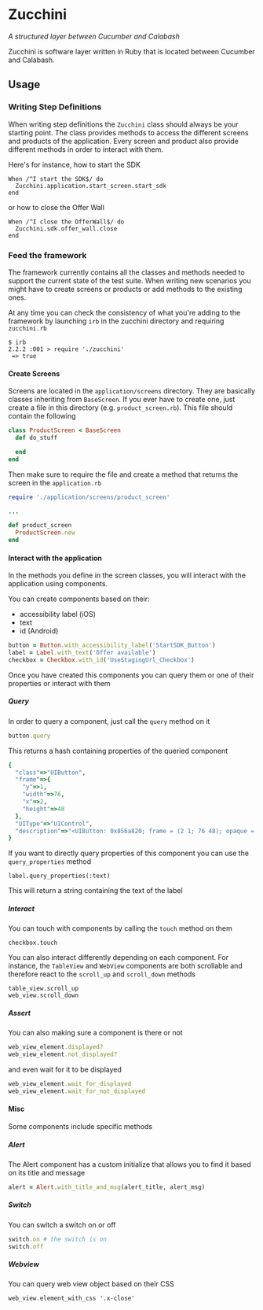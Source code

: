 # Zucchini
_A structured layer between Cucumber and Calabash_

Zucchini is software layer written in Ruby that is located between Cucumber and Calabash.

## Usage

### Writing Step Definitions

When writing step definitions the `Zucchini` class should always be your starting point. The class provides methods to access the different screens and products of the application. Every screen and product also provide different methods in order to interact with them.

Here's for instance, how to start the SDK

```gherkin
When /^I start the SDK$/ do
  Zucchini.application.start_screen.start_sdk
end
```

or how to close the Offer Wall

```gherkin
When /^I close the OfferWall$/ do
  Zucchini.sdk.offer_wall.close
end
```

### Feed the framework

The framework currently contains all the classes and methods needed to support the current state of the test suite. When writing new scenarios you might have to create screens or products or add methods to the existing ones.

At any time you can check the consistency of what you're adding to the framework by launching `irb` in the zucchini directory and requiring `zucchini.rb`

```shell
$ irb
2.2.2 :001 > require './zucchini'
 => true
```

#### Create Screens

Screens are located in the `application/screens` directory. They are basically classes inheriting from `BaseScreen`. If you ever have to create one, just create a file in this directory (e.g. `product_screen.rb`). This file should contain the following

```ruby
class ProductScreen < BaseScreen
  def do_stuff

  end
end
```

Then make sure to require the file and create a method that returns the screen in the `application.rb`

```ruby
require './application/screens/product_screen'

...

def product_screen
  ProductScreen.new
end
```

#### Interact with the application

In the methods you define in the screen classes, you will interact with the application using components.

You can create components based on their:
- accessibility label (iOS)
- text
- id (Android)

```ruby
button = Button.with_accessibility_label('StartSDK_Button')
label = Label.with_text('Offer available')
checkbox = Checkbox.with_id('UseStagingUrl_Checkbox')
```

Once you have created this components you can query them or one of their properties or interact with them

##### Query

In order to query a component, just call the `query` method on it

```ruby
button.query
```

This returns a hash containing properties of the queried component

```ruby
{
  "class"=>"UIButton",
  "frame"=>{
    "y"=>1,
    "width"=>76,
    "x"=>2,
    "height"=>48
  },
  "UIType"=>"UIControl",
  "description"=>"<UIButton: 0x856a820; frame = (2 1; 76 48); opaque = NO; layer = <CALayer: 0x856d210>>"
}
```

If you want to directly query properties of this component you can use the `query_properties` method

```
label.query_properties(:text)
```

This will return a string containing the text of the label

##### Interact

You can touch with components by calling the `touch` method on them

```
checkbox.touch
```

You can also interact differently depending on each component. For instance, the `TableView` and `WebView` components are both scrollable and therefore react to the `scroll_up` and `scroll_down` methods

```
table_view.scroll_up
web_view.scroll_down
```

##### Assert

You can also making sure a component is there or not

```ruby
web_view_element.displayed?
web_view_element.not_displayed?
```
and even wait for it to be displayed

```ruby
web_view_element.wait_for_displayed
web_view_element.wait_for_not_displayed
```

#### Misc

Some components include specific methods

##### Alert

The Alert component has a custom initialize that allows you to find it based on its title and message

```ruby
alert = Alert.with_title_and_msg(alert_title, alert_msg)
```

##### Switch

You can switch a switch on or off

```ruby
switch.on # the switch is on
switch.off
```

##### Webview

You can query web view object based on their CSS

```
web_view.element_with_css '.x-close'
```
